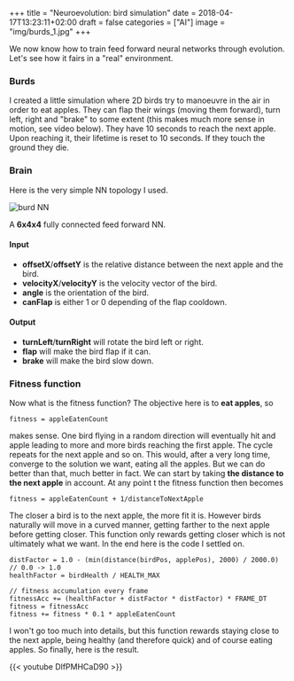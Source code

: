 +++
title = "Neuroevolution: bird simulation"
date = 2018-04-17T13:23:11+02:00
draft = false
categories = ["AI"]
image = "img/burds_1.jpg"
+++

We now know how to train feed forward neural networks through evolution. Let's see how it fairs in a "real" environment.

### Burds

I created a little simulation where 2D birds try to manoeuvre in the air in order to eat apples. They can flap their wings (moving them forward), turn left, right and "brake" to some extent
(this makes much more sense in motion, see video below). They have 10 seconds to reach the next apple. Upon reaching it, their lifetime is reset to 10 seconds. If they touch the ground they die.

### Brain

Here is the very simple NN topology I used.

![burd NN](/img/burd_nn.png "burd NN")

A **6x4x4** fully connected feed forward NN.

#### Input

- **offsetX**/**offsetY** is the relative distance between the next apple and the bird.
- **velocityX**/**velocityY** is the velocity vector of the bird.
- **angle** is the orientation of the bird.
- **canFlap** is either 1 or 0 depending of the flap cooldown.

#### Output

- **turnLeft**/**turnRight** will rotate the bird left or right.
- **flap** will make the bird flap if it can.
- **brake** will make the bird slow down.


### Fitness function

Now what is the fitness function? The objective here is to **eat apples**, so

`fitness = appleEatenCount`

makes sense. One bird flying in a random direction will eventually hit and apple leading to more
and more birds reaching the first apple. The cycle repeats for the next apple and so on. This would, after a very long time, converge to the solution we want, eating all the apples.
But we can do better than that, much better in fact. We can start by taking **the distance to the next apple** in account. At any point t the fitness function then becomes

`fitness = appleEatenCount + 1/distanceToNextApple`

The closer a bird is to the next apple, the more fit it is. However birds naturally will move in a curved manner, getting farther to the next apple before getting closer.
This function only rewards getting closer which is not ultimately what we want. In the end here is the code I settled on.

```
distFactor = 1.0 - (min(distance(birdPos, applePos), 2000) / 2000.0) // 0.0 -> 1.0
healthFactor = birdHealth / HEALTH_MAX

// fitness accumulation every frame
fitnessAcc += (healthFactor + distFactor * distFactor) * FRAME_DT
fitness = fitnessAcc
fitness += fitness * 0.1 * appleEatenCount
```

I won't go too much into details, but this function rewards staying close to the next apple, being healthy (and therefore quick) and of course eating apples.
So finally, here is the result.

{{< youtube DlfPMHCaD90 >}}
